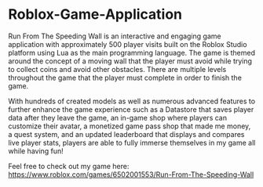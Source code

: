 # Roblox-Game-Application
Run From The Speeding Wall is an interactive and engaging game application with approximately 500 player visits built on the Roblox Studio platform using Lua as the main programming language. The game is themed around the concept of a moving wall that the player must avoid while trying to collect coins and avoid other obstacles. There are multiple levels throughout the game that the player must complete in order to finish the game.

With hundreds of created models as well as numerous advanced features to further enhance the game experience such as a Datastore that saves player data after they leave the game, an in-game shop where players can customize their avatar, a monetized game pass shop that made me money, a quest system, and an updated leaderboard that displays and compares live player stats, players are able to fully immerse themselves in my game all while having fun!

Feel free to check out my game here: https://www.roblox.com/games/6502001553/Run-From-The-Speeding-Wall
